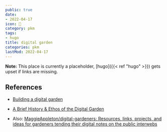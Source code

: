 ```yaml
---
public: true
date:
- 2022-04-17
icon: 📝
category: pkm
tags:
- hugo
title: digital garden
categories: pkm
lastMod: 2022-04-17
---
```

**Note:** This place is currently a placeholder, [hugo]({{< ref "hugo" >}}) gets upset if links are missing.


## References

  + [Building a digital garden](https://tomcritchlow.com/2019/02/17/building-digital-garden/)

  + [A Brief History & Ethos of the Digital Garden](https://maggieappleton.com/garden-history)

  + Also: [MaggieAppleton/digital-gardeners: Resources, links, projects, and ideas for gardeners tending their digital notes on the public interwebs](https://github.com/MaggieAppleton/digital-gardeners/)
